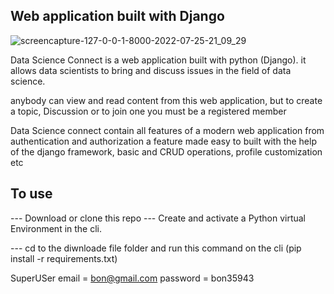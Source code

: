 ## Web application built with Django

![screencapture-127-0-0-1-8000-2022-07-25-21_09_29](https://user-images.githubusercontent.com/76667791/180886363-88934064-4e88-4dff-a932-63742af78c00.png)


Data Science Connect is a web application built with python (Django). it allows data scientists to bring and discuss issues in the field of data science.

anybody can view and read content from this web application, but to create a topic, Discussion or to join one you must be a registered member

Data Science connect contain all features of a modern web application from authentication and authorization a feature made easy to built with the help of the django framework, basic and CRUD operations, profile customization etc

## To use

--- Download or clone this repo
--- Create and activate a Python virtual Environment in the cli.

--- cd to the diwnloade file folder and run this command on the cli
(pip install -r requirements.txt)

SuperUSer email = bon@gmail.com
password = bon35943
